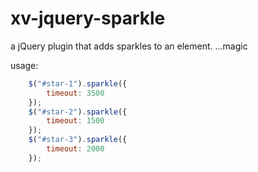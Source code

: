 xv-jquery-sparkle
=================

a jQuery plugin that adds sparkles to an element.
  ...magic
  
usage:  
```javascript
	$("#star-1").sparkle({
		timeout: 3500
	});
	$("#star-2").sparkle({
		timeout: 1500
	});
	$("#star-3").sparkle({
		timeout: 2000
	});
```
